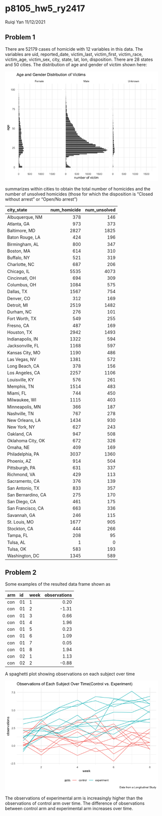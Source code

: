 p8105\_hw5\_ry2417
================
Ruiqi Yan
11/12/2021

## Problem 1

There are 52179 cases of homicide with 12 variables in this data. The
variables are uid, reported\_date, victim\_last, victim\_first,
victim\_race, victim\_age, victim\_sex, city, state, lat, lon,
disposition. There are 28 states and 50 cities. The distribution of age
and gender of victim shown here:

![](p8105_hw5_ry2417_files/figure-gfm/age_gender_distribution-1.png)<!-- -->

summarizes within cities to obtain the total number of homicides and the
number of unsolved homicides (those for which the disposition is “Closed
without arrest” or “Open/No arrest”)

| city\_state        | num\_homicide | num\_unsolved |
|:-------------------|--------------:|--------------:|
| Albuquerque, NM    |           378 |           146 |
| Atlanta, GA        |           973 |           373 |
| Baltimore, MD      |          2827 |          1825 |
| Baton Rouge, LA    |           424 |           196 |
| Birmingham, AL     |           800 |           347 |
| Boston, MA         |           614 |           310 |
| Buffalo, NY        |           521 |           319 |
| Charlotte, NC      |           687 |           206 |
| Chicago, IL        |          5535 |          4073 |
| Cincinnati, OH     |           694 |           309 |
| Columbus, OH       |          1084 |           575 |
| Dallas, TX         |          1567 |           754 |
| Denver, CO         |           312 |           169 |
| Detroit, MI        |          2519 |          1482 |
| Durham, NC         |           276 |           101 |
| Fort Worth, TX     |           549 |           255 |
| Fresno, CA         |           487 |           169 |
| Houston, TX        |          2942 |          1493 |
| Indianapolis, IN   |          1322 |           594 |
| Jacksonville, FL   |          1168 |           597 |
| Kansas City, MO    |          1190 |           486 |
| Las Vegas, NV      |          1381 |           572 |
| Long Beach, CA     |           378 |           156 |
| Los Angeles, CA    |          2257 |          1106 |
| Louisville, KY     |           576 |           261 |
| Memphis, TN        |          1514 |           483 |
| Miami, FL          |           744 |           450 |
| Milwaukee, WI      |          1115 |           403 |
| Minneapolis, MN    |           366 |           187 |
| Nashville, TN      |           767 |           278 |
| New Orleans, LA    |          1434 |           930 |
| New York, NY       |           627 |           243 |
| Oakland, CA        |           947 |           508 |
| Oklahoma City, OK  |           672 |           326 |
| Omaha, NE          |           409 |           169 |
| Philadelphia, PA   |          3037 |          1360 |
| Phoenix, AZ        |           914 |           504 |
| Pittsburgh, PA     |           631 |           337 |
| Richmond, VA       |           429 |           113 |
| Sacramento, CA     |           376 |           139 |
| San Antonio, TX    |           833 |           357 |
| San Bernardino, CA |           275 |           170 |
| San Diego, CA      |           461 |           175 |
| San Francisco, CA  |           663 |           336 |
| Savannah, GA       |           246 |           115 |
| St. Louis, MO      |          1677 |           905 |
| Stockton, CA       |           444 |           266 |
| Tampa, FL          |           208 |            95 |
| Tulsa, AL          |             1 |             0 |
| Tulsa, OK          |           583 |           193 |
| Washington, DC     |          1345 |           589 |

## Problem 2

Some examples of the resulted data frame shown as

| arm | id  | week | observations |
|:----|:----|:-----|-------------:|
| con | 01  | 1    |         0.20 |
| con | 01  | 2    |        -1.31 |
| con | 01  | 3    |         0.66 |
| con | 01  | 4    |         1.96 |
| con | 01  | 5    |         0.23 |
| con | 01  | 6    |         1.09 |
| con | 01  | 7    |         0.05 |
| con | 01  | 8    |         1.94 |
| con | 02  | 1    |         1.13 |
| con | 02  | 2    |        -0.88 |

A spaghetti plot showing observations on each subject over time

![](p8105_hw5_ry2417_files/figure-gfm/unnamed-chunk-5-1.png)<!-- -->

The observations of experimental arm is increasingly higher than the
observations of control arm over time. The difference of observations
between control arm and experimental arm increases over time.  

## 
